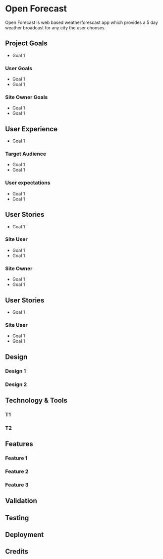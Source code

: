 # Open Forecast

Open Forecast is web based weatherforescast app which provides a 5 day weather broadcast for any city the user chooses. 

## Project Goals
* Goal 1

### User Goals
* Goal 1
* Goal 1

### Site Owner Goals
* Goal 1
* Goal 1

## User Experience
* Goal 1

### Target Audience
* Goal 1
* Goal 1

### User expectations
* Goal 1
* Goal 1

## User Stories
* Goal 1

### Site User
* Goal 1
* Goal 1

### Site Owner
* Goal 1
* Goal 1


## User Stories
* Goal 1

### Site User
* Goal 1
* Goal 1

## Design

### Design 1

### Design 2

## Technology & Tools

### T1

### T2

## Features

### Feature 1

### Feature 2

### Feature 3

## Validation

## Testing

## Deployment

## Credits

